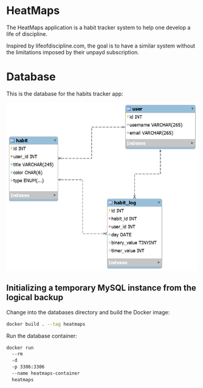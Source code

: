 # HeatMaps

The HeatMaps application is a habit tracker system to help one develop a life of discipline.

Inspired by lifeofdiscipline.com, the goal is to have a similar system without the limitations imposed by their unpayd subscription.

# Database

This is the database for the habits tracker app:

![Entity Relationship Diagram](database/ERD.png "Entity Relationship Diagram")

## Initializing a temporary MySQL instance from the logical backup

Change into the databases directory and build the Docker image:

```sh
docker build . --tag heatmaps
```

Run the database container:

```sh
docker run
  --rm
  -d
  -p 3306:3306
  --name heatmaps-container
  heatmaps
```
